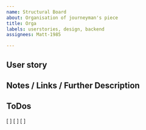 ```yaml
---
name: Structural Board
about: Organisation of journeyman's piece
title: Orga
labels: userstories, design, backend
assignees: Matt-1985

---
```


## User story


## Notes / Links / Further Description


## ToDos

[ ] 
[ ] 
[ ]
